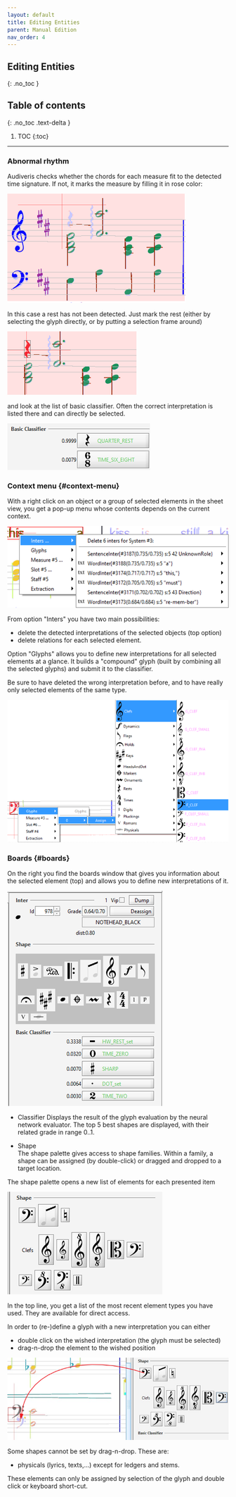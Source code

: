 ```yaml
---
layout: default
title: Editing Entities
parent: Manual Edition
nav_order: 4
---
```

## Editing Entities
{: .no_toc }

## Table of contents
{: .no_toc .text-delta }

1. TOC
{:toc}

---

### Abnormal rhythm

Audiveris checks whether the chords for each measure fit to the detected time signature.
If not, it marks the measure by filling it in rose color:

![](../assets/error_rest.png)

In this case a rest has not been detected.
Just mark the rest (either by selecting the glyph directly, or by putting a selection frame around)

![](../assets/error_rest_selected.png)

and look at the list of basic classifier.
Often the correct interpretation is listed there and can directly be selected.

![](../assets/select_classifier.png)

### Context menu {#context-menu}

With a right click on an object or a group of selected elements in the sheet view,
you get a pop-up menu whose contents depends on the current context.

![](../assets/selection_context.png)

From option "Inters" you have two main possibilities:

* delete the detected interpretations of the selected objects (top option)
* delete relations for each selected element.

Option "Glyphs" allows you to define new interpretations for all selected elements at a glance.
It builds a "compound" glyph (built by combining all the selected glyphs) and submit it to the
classifier.

Be sure to have deleted the wrong interpretation before, and to have really only selected elements
of the same type.

![](../assets/context_glyph.png)

### Boards {#boards}

On the right you find the boards window that gives you information about the selected element (top)
and allows you to define new interpretations of it.

![](../assets/boards.png)

* Classifier
  Displays the result of the glyph evaluation by the neural network evaluator.
  The top 5 best shapes are displayed, with their related grade in range 0..1.

* Shape  
  The shape palette gives access to shape families.
  Within a family, a shape can be assigned (by double-click) or dragged and dropped to a target
  location.

The shape palette opens a new list of elements for each presented item

![](../assets/shapes_sub.png)

In the top line, you get a list of the most recent element types you have used.
They are available for direct access.

In order to (re-)define a glyph with a new interpretation you can either

* double click on the wished interpretation (the glyph must be selected)
* drag-n-drop the element to the wished position

![](../assets/drag-n-drop.png)

Some shapes cannot be set by drag-n-drop. These are:

* physicals (lyrics, texts,...) except for ledgers and stems.

These elements can only be assigned by selection of the glyph and double click
or keyboard short-cut.

